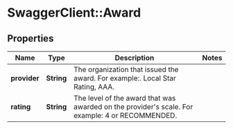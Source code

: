 # SwaggerClient::Award

## Properties
Name | Type | Description | Notes
------------ | ------------- | ------------- | -------------
**provider** | **String** | The organization that issued the award. For example:. Local Star Rating, AAA. |
**rating** | **String** | The level of the award that was awarded on the provider's scale. For example: 4 or RECOMMENDED. |


